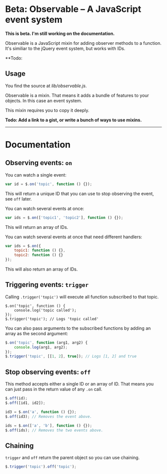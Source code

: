 # **Beta**: Observable – A JavaScript event system

**This is beta. I'm still working on the documentation.**

Observable is a JavaScript mixin for adding observer methods to a function. It's similiar to the jQuery event system, but works with IDs.

**Todo:

## Usage

You find the source at *lib/observable.js*.

Observable is a mixin. That means it adds a bundle of features to your objects. In this case an event system.

This mixin requires you to copy it deeply.

**Todo: Add a link to a gist, or write a bunch of ways to use mixins.**

- - -

# Documentation

## Observing events: `on`

You can watch a single event:

```js
var id = $.on('topic', function () {});
```

This will return a unique ID that you can use to stop observing the event, see `off` later.

You can watch several events at once:

```js
var ids = $.on(['topic1', 'topic2'], function () {});
```

This will return an array of IDs.

You can watch several events at once that need different handlers:

```js
var ids = $.on({
	topic1: function () {},
	topic2: function () {}
});
```

This will also return an array of IDs.

## Triggering events: `trigger`

Calling `.trigger('topic')` will execute all function subscribed to that topic.

```
$.on('topic', function () {
	console.log('topic called');
});
$.trigger('topic'); // Logs 'topic called'
```

You can also pass arguments to the subscribed functions by adding an array as the second argument:

```js
$.on('topic', function (arg1, arg2) {
	console.log(arg1, arg2);
});
$.trigger('topic', [[1, 2], true]); // Logs [1, 2] and true
```

## Stop observing events: `off`

This method accepts either a single ID or an array of ID. That means you can just pass in the return value of any `.on` call.

```js
$.off(id);
$.off([id1, id2]);

id3 = $.on('a', function () {});
$.off(id3); // Removes the event above.

ids = $.on(['a', 'b'], function () {});
$.off(ids); // Removes the two events above.
```

## Chaining

`trigger` and `off` return the parent object so you can use chaining.

```js
$.trigger('topic').off('topic');
```